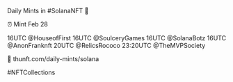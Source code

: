 Daily Mints in #SolanaNFT 🚀

⏰ Mint Feb 28

16UTC @HouseofFirst
16UTC @SoulceryGames
16UTC @SolanaBotz
16UTC @AnonFranknft
20UTC @RelicsRococo
23:20UTC @TheMVPSociety

🔗 thunft.com/daily-mints/solana

#NFTCollections